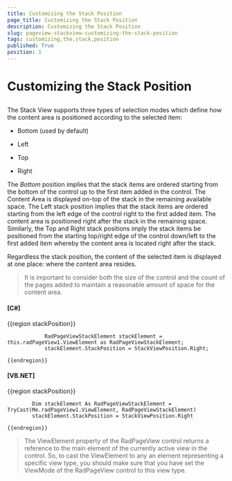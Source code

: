 ```yaml
---
title: Customizing the Stack Position
page_title: Customizing the Stack Position
description: Customizing the Stack Position
slug: pageview-stackview-customizing-the-stack-position
tags: customizing,the,stack,position
published: True
position: 1
---
```


# Customizing the Stack Position



## 

The Stack View supports three types of selection modes which define how the content area is positioned according to the selected item:

* Bottom (used by default)

* Left

* Top

* Right

The *Bottom* position implies that the stack items are ordered starting from the
        bottom of the control up to the first item added in the control. The Content Area is displayed on-top of the stack
        in the remaining available space. The Left stack position implies that the stack items are ordered starting from the
        left edge of the control right to the first added item. The content area is positioned right after the stack in the
        remaining space. Similarly, the Top and Right stack positions imply the stack items be positioned from the starting
        top/right edge of the control down/left to the first added item whereby the content area is located right after the stack.

Regardless the stack position, the content of the selected item is displayed at one place: where the content area resides.

>It is important to consider both the size of the control and the count of the pages added to maintain a reasonable amount of space for the content area.

#### __[C#]__

{{region stackPosition}}
	
	            RadPageViewStackElement stackElement = this.radPageView1.ViewElement as RadPageViewStackElement;
	            stackElement.StackPosition = StackViewPosition.Right;
	
	{{endregion}}



#### __[VB.NET]__

{{region stackPosition}}
	
	        Dim stackElement As RadPageViewStackElement = TryCast(Me.radPageView1.ViewElement, RadPageViewStackElement)
	        stackElement.StackPosition = StackViewPosition.Right
	
	{{endregion}}



>The ViewElement property of the RadPageView control returns a reference to the main element of the currently active view in the control.
          So, to cast the ViewElement to any an element representing a specific view type, you should make sure that you have set the ViewMode of the
          RadPageView control to this view type.
